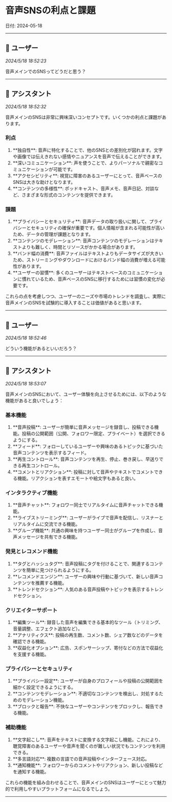 # 音声SNSの利点と課題

日付: 2024-05-18

---

## 👤 ユーザー
*2024/5/18 18:52:23*

音声メインでのSNSってどうだと思う？

---

## 🤖 アシスタント
*2024/5/18 18:52:32*

音声メインのSNSは非常に興味深いコンセプトです。いくつかの利点と課題があります。

### 利点
1. \*\*独自性\*\*: 音声に特化することで、他のSNSとの差別化が図れます。文字や画像では伝えきれない感情やニュアンスを音声で伝えることができます。
2. \*\*深いコミュニケーション\*\*: 声を使うことで、よりパーソナルで親密なコミュニケーションが可能です。
3. \*\*アクセシビリティ\*\*: 視覚に障害のあるユーザーにとって、音声ベースのSNSは大きな助けとなります。
4. \*\*コンテンツの多様性\*\*: ポッドキャスト、音声メモ、音声日記、対談など、さまざまな形式のコンテンツを提供できます。

### 課題
1. \*\*プライバシーとセキュリティ\*\*: 音声データの取り扱いに関して、プライバシーとセキュリティの確保が重要です。個人情報が含まれる可能性が高いため、データの管理が課題となります。
2. \*\*コンテンツのモデレーション\*\*: 音声コンテンツのモデレーションはテキストよりも難しく、時間とリソースがかかる場合があります。
3. \*\*バンド幅の消費\*\*: 音声ファイルはテキストよりもデータサイズが大きいため、ストリーミングやダウンロードにおけるバンド幅の消費が増える可能性があります。
4. \*\*ユーザーの習慣\*\*: 多くのユーザーはテキストベースのコミュニケーションに慣れているため、音声ベースのSNSに移行するためには習慣の変化が必要です。

これらの点を考慮しつつ、ユーザーのニーズや市場のトレンドを調査し、実際に音声メインのSNSを試験的に導入することは価値があると思います。

---

## 👤 ユーザー
*2024/5/18 18:52:46*

どういう機能があるといいだろう？

---

## 🤖 アシスタント
*2024/5/18 18:53:07*

音声メインのSNSにおいて、ユーザー体験を向上させるためには、以下のような機能があると良いでしょう：

### 基本機能
1. \*\*音声投稿\*\*: ユーザーが簡単に音声メッセージを録音し、投稿できる機能。投稿の公開範囲（公開、フォロワー限定、プライベート）を選択できるようにする。
2. \*\*フィード\*\*: フォローしているユーザーや興味のあるトピックに基づいた音声コンテンツを表示するフィード。
3. \*\*再生コントロール\*\*: 音声コンテンツを再生、停止、巻き戻し、早送りできる再生コントロール。
4. \*\*コメントとリアクション\*\*: 投稿に対して音声やテキストでコメントできる機能。リアクションを表すエモートや絵文字もあると良い。

### インタラクティブ機能
1. \*\*音声チャット\*\*: フォロワー同士でリアルタイムに音声チャットできる機能。
2. \*\*ライブストリーミング\*\*: ユーザーがライブで音声を配信し、リスナーとリアルタイムに交流できる機能。
3. \*\*グループ機能\*\*: 共通の興味を持つユーザー同士がグループを作成し、音声メッセージを共有できる機能。

### 発見とレコメンド機能
1. \*\*タグとハッシュタグ\*\*: 音声投稿にタグを付けることで、関連するコンテンツを簡単に見つけられるようにする。
2. \*\*レコメンドエンジン\*\*: ユーザーの興味や行動に基づいて、新しい音声コンテンツを推薦する機能。
3. \*\*トレンドセクション\*\*: 人気のある音声投稿やトピックを表示するトレンドセクション。

### クリエイターサポート
1. \*\*編集ツール\*\*: 録音した音声を編集できる基本的なツール（トリミング、音量調整、エフェクト追加など）。
2. \*\*アナリティクス\*\*: 投稿の再生数、コメント数、シェア数などのデータを確認できる機能。
3. \*\*収益化オプション\*\*: 広告、スポンサーシップ、寄付などの方法で収益化を支援する機能。

### プライバシーとセキュリティ
1. \*\*プライバシー設定\*\*: ユーザーが自身のプロフィールや投稿の公開範囲を細かく設定できるようにする。
2. \*\*コンテンツモデレーション\*\*: 不適切なコンテンツを検出し、対処するためのモデレーション機能。
3. \*\*ブロックと報告\*\*: 不快なユーザーやコンテンツをブロックし、報告できる機能。

### 補助機能
1. \*\*文字起こし\*\*: 音声をテキストに変換する文字起こし機能。これにより、聴覚障害のあるユーザーや音声を聞くのが難しい状況でもコンテンツを利用できる。
2. \*\*多言語対応\*\*: 複数の言語での音声投稿やインターフェース対応。
3. \*\*通知機能\*\*: フォロワーからのコメントやリアクション、新しい投稿などを通知する機能。

これらの機能を組み合わせることで、音声メインのSNSはユーザーにとって魅力的で利用しやすいプラットフォームになるでしょう。

---
